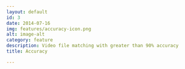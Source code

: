 ```yaml
---
layout: default
id: 3
date: 2014-07-16
img: features/accuracy-icon.png
alt: image-alt
category: feature
description: Video file matching with greater than 90% accuracy
title: Accuracy

---
```

